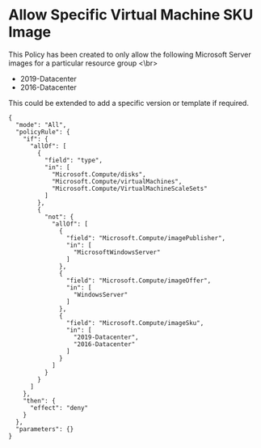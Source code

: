 # Allow Specific Virtual Machine SKU Image
This Policy has been created to only allow the following Microsoft Server images for a particular resource group <\br>
- 2019-Datacenter 
- 2016-Datacenter

This could be extended to add a specific version or template if required.

```
{
  "mode": "All",
  "policyRule": {
    "if": {
      "allOf": [
        {
          "field": "type",
          "in": [
            "Microsoft.Compute/disks",
            "Microsoft.Compute/virtualMachines",
            "Microsoft.Compute/VirtualMachineScaleSets"
          ]
        },
        {
          "not": {
            "allOf": [
              {
                "field": "Microsoft.Compute/imagePublisher",
                "in": [
                  "MicrosoftWindowsServer"
                ]
              },
              {
                "field": "Microsoft.Compute/imageOffer",
                "in": [
                  "WindowsServer"
                ]
              },
              {
                "field": "Microsoft.Compute/imageSku",
                "in": [
                  "2019-Datacenter",
                  "2016-Datacenter"
                ]
              }
            ]
          }
        }
      ]
    },
    "then": {
      "effect": "deny"
    }
  },
  "parameters": {}
}
```
